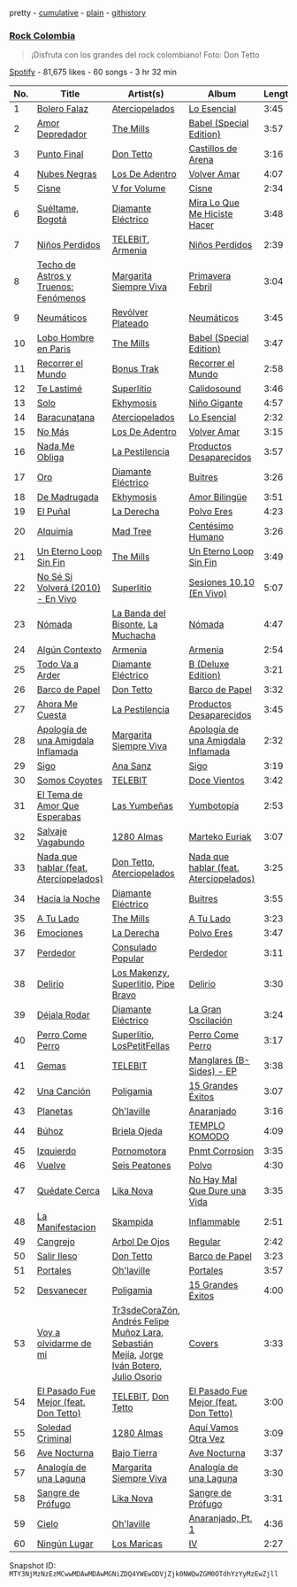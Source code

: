pretty - [cumulative](/playlists/cumulative/37i9dQZF1DX5inPtxPHiuS.md) - [plain](/playlists/plain/37i9dQZF1DX5inPtxPHiuS) - [githistory](https://github.githistory.xyz/mackorone/spotify-playlist-archive/blob/main/playlists/plain/37i9dQZF1DX5inPtxPHiuS)

### [Rock Colombia](https://open.spotify.com/playlist/37i9dQZF1DX5inPtxPHiuS)

> ¡Disfruta con los grandes del rock colombiano! Foto: Don Tetto

[Spotify](https://open.spotify.com/user/spotify) - 81,675 likes - 60 songs - 3 hr 32 min

| No. | Title | Artist(s) | Album | Length |
|---|---|---|---|---|
| 1 | [Bolero Falaz](https://open.spotify.com/track/6sayXgNAqCmfUAqGAxP4xA) | [Aterciopelados](https://open.spotify.com/artist/3MqjsWDLhq8SyY6N3PE8yW) | [Lo Esencial](https://open.spotify.com/album/1imzv4Lfobnw8htp6XHGvd) | 3:45 |
| 2 | [Amor Depredador](https://open.spotify.com/track/5mfaWeUAGR81onvg2m1kmZ) | [The Mills](https://open.spotify.com/artist/7fcGiQtR6dTLwpQzrWsiJn) | [Babel \(Special Edition\)](https://open.spotify.com/album/1qDJZqRsBuvynficMP9CqK) | 3:57 |
| 3 | [Punto Final](https://open.spotify.com/track/56YcLUmZ3d7cJOxOin7y9A) | [Don Tetto](https://open.spotify.com/artist/73yxxTCHbUjnQUifLtfbDL) | [Castillos de Arena](https://open.spotify.com/album/6ufTtCn7TfxmFDrcxLNXoB) | 3:16 |
| 4 | [Nubes Negras](https://open.spotify.com/track/4cO7TlWSvphDKXlYQVi2bl) | [Los De Adentro](https://open.spotify.com/artist/282UIRNs6aprjrs0ynDn6v) | [Volver Amar](https://open.spotify.com/album/7lNxWPJ2lAiCVWE3iACqpW) | 4:07 |
| 5 | [Cisne](https://open.spotify.com/track/3HEjxQXUOFV8cWLaGDR27g) | [V for Volume](https://open.spotify.com/artist/2Sgo9dXRK6VKbAAMhmb3Zz) | [Cisne](https://open.spotify.com/album/7f7pQzEZjRdDZZDEtqWgl3) | 2:34 |
| 6 | [Suéltame, Bogotá](https://open.spotify.com/track/5J9ToBuIm9IqXea1zdwLgm) | [Diamante Eléctrico](https://open.spotify.com/artist/4VAZ6unMJx5upeWn0aFYuo) | [Mira Lo Que Me Hiciste Hacer](https://open.spotify.com/album/2qrp8qjS2WuKEoj6a9AiXe) | 3:48 |
| 7 | [Niños Perdidos](https://open.spotify.com/track/3fANb47ayeswMFaT5fI1Or) | [TELEBIT](https://open.spotify.com/artist/1IppeXcGxXcEec0znuY7bI), [Armenia](https://open.spotify.com/artist/4FmrAtWfKHAIysakSpmatx) | [Niños Perdidos](https://open.spotify.com/album/55OtSjhhECr6c8we4xyX6y) | 2:39 |
| 8 | [Techo de Astros y Truenos: Fenómenos](https://open.spotify.com/track/4Bz2qeU43gmHUavvtLGOKP) | [Margarita Siempre Viva](https://open.spotify.com/artist/2XNJ1dXD5AjaHZTSM7qPlH) | [Primavera Febril](https://open.spotify.com/album/4YUGotNFarS1TGff1FkzeN) | 3:04 |
| 9 | [Neumáticos](https://open.spotify.com/track/72cKV8a25RSFlIcr0KlpLM) | [Revólver Plateado](https://open.spotify.com/artist/73GjkmYVJJkhT0S4FweayO) | [Neumáticos](https://open.spotify.com/album/16NgzTFHxyzHmOWenuPzWx) | 3:45 |
| 10 | [Lobo Hombre en Paris](https://open.spotify.com/track/6wHbkqzDJqUsuXAzQgWH87) | [The Mills](https://open.spotify.com/artist/7fcGiQtR6dTLwpQzrWsiJn) | [Babel \(Special Edition\)](https://open.spotify.com/album/1qDJZqRsBuvynficMP9CqK) | 3:47 |
| 11 | [Recorrer el Mundo](https://open.spotify.com/track/1wpn2kg0vFgvEl7V6XeQzK) | [Bonus Trak](https://open.spotify.com/artist/3v68dDHJPpjDZ3sJDNsqQP) | [Recorrer el Mundo](https://open.spotify.com/album/2H4P2Z1NJLy12k8WvrjSjw) | 2:58 |
| 12 | [Te Lastimé](https://open.spotify.com/track/29ewalVPcrRF03aTtWvD9z) | [Superlitio](https://open.spotify.com/artist/2zipzOx6MIp5B8fmxR7bLB) | [Calidosound](https://open.spotify.com/album/02jSWAxa0OgylMZkHApDyj) | 3:46 |
| 13 | [Solo](https://open.spotify.com/track/1YKizTW9cW02HAUdMgThf8) | [Ekhymosis](https://open.spotify.com/artist/4gOoiVWzfjPtXK3ohuEy0M) | [Niño Gigante](https://open.spotify.com/album/3ys3fHtdrDDjoWaS68k8jT) | 4:57 |
| 14 | [Baracunatana](https://open.spotify.com/track/2dtYgxJAFZlf6RwbRijeIp) | [Aterciopelados](https://open.spotify.com/artist/3MqjsWDLhq8SyY6N3PE8yW) | [Lo Esencial](https://open.spotify.com/album/1imzv4Lfobnw8htp6XHGvd) | 2:32 |
| 15 | [No Más](https://open.spotify.com/track/3ObCX2lb4FlM1Rn9WUppst) | [Los De Adentro](https://open.spotify.com/artist/282UIRNs6aprjrs0ynDn6v) | [Volver Amar](https://open.spotify.com/album/7lNxWPJ2lAiCVWE3iACqpW) | 3:15 |
| 16 | [Nada Me Obliga](https://open.spotify.com/track/1ZgffyEDYfzRqr54XQKuF4) | [La Pestilencia](https://open.spotify.com/artist/09N5SuYvKJPb6mX34qfeM3) | [Productos Desaparecidos](https://open.spotify.com/album/1JyFH6v4N1WNofSsCRcYiG) | 3:57 |
| 17 | [Oro](https://open.spotify.com/track/25kTcpm09oAgqvPWdREsw5) | [Diamante Eléctrico](https://open.spotify.com/artist/4VAZ6unMJx5upeWn0aFYuo) | [Buitres](https://open.spotify.com/album/0to2ICjzDMqXzRnuqdpyWL) | 3:26 |
| 18 | [De Madrugada](https://open.spotify.com/track/2BTIyjyThg5vaXiWBh9Vxj) | [Ekhymosis](https://open.spotify.com/artist/4gOoiVWzfjPtXK3ohuEy0M) | [Amor Bilingüe](https://open.spotify.com/album/2r5lhBiWdmah14tIjGxDfg) | 3:51 |
| 19 | [El Puñal](https://open.spotify.com/track/6cO3H592rPALlR3XoUG0P9) | [La Derecha](https://open.spotify.com/artist/7JNwRhdFj1nB8I1OKTHbCO) | [Polvo Eres](https://open.spotify.com/album/7HasLPPt3DSEI2CQENBMPQ) | 4:23 |
| 20 | [Alquimia](https://open.spotify.com/track/6EpYwPKXRSvbiEzQleo3Ex) | [Mad Tree](https://open.spotify.com/artist/7ozAaEiZsgJUvQ8TDm6X1h) | [Centésimo Humano](https://open.spotify.com/album/7t4Jq35hft0aD3CO5LnS9O) | 3:26 |
| 21 | [Un Eterno Loop Sin Fin](https://open.spotify.com/track/0pb1YMJkOqDE2ztxzsYHTd) | [The Mills](https://open.spotify.com/artist/7fcGiQtR6dTLwpQzrWsiJn) | [Un Eterno Loop Sin Fin](https://open.spotify.com/album/0rO0NHGworrKc2o1X5q3ne) | 3:49 |
| 22 | [No Sé Si Volverá \(2010\) \- En Vivo](https://open.spotify.com/track/4McZzvdbv5LiiCTab7ZfjV) | [Superlitio](https://open.spotify.com/artist/2zipzOx6MIp5B8fmxR7bLB) | [Sesiones 10.10 \(En Vivo\)](https://open.spotify.com/album/39RUjOR8bOAvdCqlRRqQf4) | 5:07 |
| 23 | [Nómada](https://open.spotify.com/track/2J4drmgsDr6u7EP3DvyN9A) | [La Banda del Bisonte](https://open.spotify.com/artist/363z8t8XMXCozcLQorLiPD), [La Muchacha](https://open.spotify.com/artist/74IAICxWfYBsjabuEbKQXV) | [Nómada](https://open.spotify.com/album/4tUaCFfhnftL5Eg6li46K6) | 4:47 |
| 24 | [Algún Contexto](https://open.spotify.com/track/3VthvpD7tsAm5lybsXWXX1) | [Armenia](https://open.spotify.com/artist/4FmrAtWfKHAIysakSpmatx) | [Armenia](https://open.spotify.com/album/4tT3ltCmgXpxtVuYTWN1bm) | 2:54 |
| 25 | [Todo Va a Arder](https://open.spotify.com/track/00cMA5Xuinekqx8ui1Eixy) | [Diamante Eléctrico](https://open.spotify.com/artist/4VAZ6unMJx5upeWn0aFYuo) | [B \(Deluxe Edition\)](https://open.spotify.com/album/44TWj8mzWLC1KrlGQ7asNY) | 3:21 |
| 26 | [Barco de Papel](https://open.spotify.com/track/5Pv4XZQu60gd4BeFKUgjna) | [Don Tetto](https://open.spotify.com/artist/73yxxTCHbUjnQUifLtfbDL) | [Barco de Papel](https://open.spotify.com/album/7HmHk8sLbDpg8t3rO8PSz1) | 3:32 |
| 27 | [Ahora Me Cuesta](https://open.spotify.com/track/3kpmzwSyKbVhGxu6Rvme0L) | [La Pestilencia](https://open.spotify.com/artist/09N5SuYvKJPb6mX34qfeM3) | [Productos Desaparecidos](https://open.spotify.com/album/1JyFH6v4N1WNofSsCRcYiG) | 3:45 |
| 28 | [Apología de una Amigdala Inflamada](https://open.spotify.com/track/34sNFlKyNs9IjmdUttxtWA) | [Margarita Siempre Viva](https://open.spotify.com/artist/2XNJ1dXD5AjaHZTSM7qPlH) | [Apología de una Amigdala Inflamada](https://open.spotify.com/album/5LEInPf0wx6Z0zvKkI72PQ) | 2:32 |
| 29 | [Sigo](https://open.spotify.com/track/2D9fsqNw4aMABpchC5Once) | [Ana Sanz](https://open.spotify.com/artist/1wFieEqzZtcjkSIHtVk2YD) | [Sigo](https://open.spotify.com/album/0XcwHtwzFbnrXuX1CzhFKQ) | 3:19 |
| 30 | [Somos Coyotes](https://open.spotify.com/track/0RGuPZmtJxMblQwZIvcNsQ) | [TELEBIT](https://open.spotify.com/artist/1IppeXcGxXcEec0znuY7bI) | [Doce Vientos](https://open.spotify.com/album/7iJkzoo9QSgy0nW13uIohq) | 3:42 |
| 31 | [El Tema de Amor Que Esperabas](https://open.spotify.com/track/7J4Ax9xslsyY7aw8ku7I6j) | [Las Yumbeñas](https://open.spotify.com/artist/2S1RZNDZE0W1pt57ytr1dh) | [Yumbotopía](https://open.spotify.com/album/05ySquwyP7g6JTiRzJKQc1) | 2:53 |
| 32 | [Salvaje Vagabundo](https://open.spotify.com/track/0gOvLUA0IHMUiDFPPINFnr) | [1280 Almas](https://open.spotify.com/artist/5skZhjSLizA2G1bJQp2iNM) | [Marteko Euriak](https://open.spotify.com/album/6FD2WgISjrdvvr7XSjKgYT) | 3:07 |
| 33 | [Nada que hablar \(feat\. Aterciopelados\)](https://open.spotify.com/track/7tHQZ9Wbb8dI4ldZBaKfaw) | [Don Tetto](https://open.spotify.com/artist/73yxxTCHbUjnQUifLtfbDL), [Aterciopelados](https://open.spotify.com/artist/3MqjsWDLhq8SyY6N3PE8yW) | [Nada que hablar \(feat\. Aterciopelados\)](https://open.spotify.com/album/3NJno867gz0ZuAy8td5pRm) | 3:25 |
| 34 | [Hacia la Noche](https://open.spotify.com/track/5hYUEq039TJgnaft2WljmT) | [Diamante Eléctrico](https://open.spotify.com/artist/4VAZ6unMJx5upeWn0aFYuo) | [Buitres](https://open.spotify.com/album/0to2ICjzDMqXzRnuqdpyWL) | 3:55 |
| 35 | [A Tu Lado](https://open.spotify.com/track/4Yx4NDik0QW3hpKXTMOQNw) | [The Mills](https://open.spotify.com/artist/7fcGiQtR6dTLwpQzrWsiJn) | [A Tu Lado](https://open.spotify.com/album/603lFzzUSI0yVjfQxlpXN2) | 3:23 |
| 36 | [Emociones](https://open.spotify.com/track/1yDCUaF1tojw8WjZUpY0Lp) | [La Derecha](https://open.spotify.com/artist/7JNwRhdFj1nB8I1OKTHbCO) | [Polvo Eres](https://open.spotify.com/album/7HasLPPt3DSEI2CQENBMPQ) | 3:47 |
| 37 | [Perdedor](https://open.spotify.com/track/5ar5amjRsCkf0Q83SDIpMl) | [Consulado Popular](https://open.spotify.com/artist/7A8fPSWDyJhjCtzHWhprQR) | [Perdedor](https://open.spotify.com/album/4LlHGstQq3kGoD76eJ6gaB) | 3:11 |
| 38 | [Delirio](https://open.spotify.com/track/4iT2KQFHJHqbyOktqLkI23) | [Los Makenzy](https://open.spotify.com/artist/2H4hhmZnat1J12EI1u4N0s), [Superlitio](https://open.spotify.com/artist/2zipzOx6MIp5B8fmxR7bLB), [Pipe Bravo](https://open.spotify.com/artist/1jQdrJgtbeqURoJDNUtQaq) | [Delirio](https://open.spotify.com/album/35nk59oHxNe8wQkGiDyAMI) | 3:30 |
| 39 | [Déjala Rodar](https://open.spotify.com/track/560cSoD6PzX6Rot8peH1RG) | [Diamante Eléctrico](https://open.spotify.com/artist/4VAZ6unMJx5upeWn0aFYuo) | [La Gran Oscilación](https://open.spotify.com/album/4MXOy6mUrmXj4SXlTCSVC4) | 3:24 |
| 40 | [Perro Come Perro](https://open.spotify.com/track/6yFINQXuZLwCLgfHCtv2sv) | [Superlitio](https://open.spotify.com/artist/2zipzOx6MIp5B8fmxR7bLB), [LosPetitFellas](https://open.spotify.com/artist/0KuSKX95imv2ymBDqrixLv) | [Perro Come Perro](https://open.spotify.com/album/7Bww9cUgtmlbdXpkSWp67A) | 3:17 |
| 41 | [Gemas](https://open.spotify.com/track/2mBvyVRiv8hJBsSmZTNE8X) | [TELEBIT](https://open.spotify.com/artist/1IppeXcGxXcEec0znuY7bI) | [Manglares \(B\-Sides\) \- EP](https://open.spotify.com/album/7kug1J54BtHHJ8iJXagHnE) | 3:38 |
| 42 | [Una Canción](https://open.spotify.com/track/1X5Hcf0u95e76eqv10NbiA) | [Poligamia](https://open.spotify.com/artist/3l8MpG7CL6zqYDBhbcNG1O) | [15 Grandes Éxitos](https://open.spotify.com/album/0BKbOvXdF2QVXNwX63Iwbk) | 3:07 |
| 43 | [Planetas](https://open.spotify.com/track/3OAr3wALlfcBz88S1oyu0z) | [Oh'laville](https://open.spotify.com/artist/5uDxyttOUh6KJic2MFbwQ7) | [Anaranjado](https://open.spotify.com/album/6pgtJt1lDEZmoOC2fhgD0Y) | 3:16 |
| 44 | [Búhoz](https://open.spotify.com/track/6cKUV1Aw08ybpV3FM0mDh5) | [Briela Ojeda](https://open.spotify.com/artist/1MbehwcqhGMlU79kDBYOxo) | [TEMPLO KOMODO](https://open.spotify.com/album/0ju8Ri6jnaQllxgAnkoPXA) | 4:09 |
| 45 | [Izquierdo](https://open.spotify.com/track/4aaMXe35v7KRZN0OjIq7Tq) | [Pornomotora](https://open.spotify.com/artist/14SXRis11vJfEIdzqqV6a5) | [Pnmt Corrosion](https://open.spotify.com/album/0xOHxNbGBa4EwxHddofv96) | 3:35 |
| 46 | [Vuelve](https://open.spotify.com/track/0O8Hjr6LlqMVQSRE6tuSNL) | [Seis Peatones](https://open.spotify.com/artist/3ttS9nRJO3PdwxRlMKmFGh) | [Polvo](https://open.spotify.com/album/04hrxeWIyytJq6HtLXVDZL) | 4:30 |
| 47 | [Quédate Cerca](https://open.spotify.com/track/7LRXAR7DVFB3cB95uqSJcQ) | [Lika Nova](https://open.spotify.com/artist/7MXtSubvSLMgfnnVkJrKoy) | [No Hay Mal Que Dure una Vida](https://open.spotify.com/album/6vz0U3riunxqTjYYQgOnu2) | 3:35 |
| 48 | [La Manifestacion](https://open.spotify.com/track/1eQ9gQAcNDVSNqVHREotR9) | [Skampida](https://open.spotify.com/artist/2gFTHPd5iboV0IvQgsATno) | [Inflammable](https://open.spotify.com/album/4jaLhhO7r5c920fcAaW0Al) | 2:51 |
| 49 | [Cangrejo](https://open.spotify.com/track/7aeuKL6jqMwBsDLAUumw8n) | [Arbol De Ojos](https://open.spotify.com/artist/0Of5C76gJn3CBJ4xxkUTs9) | [Regular](https://open.spotify.com/album/3iEhnVbah8jQdHjkW6klrZ) | 2:42 |
| 50 | [Salir Ileso](https://open.spotify.com/track/4x5YCTYmHCJV32RO5TAbr0) | [Don Tetto](https://open.spotify.com/artist/73yxxTCHbUjnQUifLtfbDL) | [Barco de Papel](https://open.spotify.com/album/7HmHk8sLbDpg8t3rO8PSz1) | 3:23 |
| 51 | [Portales](https://open.spotify.com/track/7vfAJciqCRz31okZI9flNg) | [Oh'laville](https://open.spotify.com/artist/5uDxyttOUh6KJic2MFbwQ7) | [Portales](https://open.spotify.com/album/2jzGlHolRkjRbO54FP7TLR) | 3:57 |
| 52 | [Desvanecer](https://open.spotify.com/track/1M0OhNeH1RFJdam3cAVvQL) | [Poligamia](https://open.spotify.com/artist/3l8MpG7CL6zqYDBhbcNG1O) | [15 Grandes Éxitos](https://open.spotify.com/album/0BKbOvXdF2QVXNwX63Iwbk) | 4:00 |
| 53 | [Voy a olvidarme de mi](https://open.spotify.com/track/2AklN5bNjuVAg3U3bKZ0Dk) | [Tr3sdeCoraZón](https://open.spotify.com/artist/1KSBih5CRHtXP3yb8GSn0M), [Andrés Felipe Muñoz Lara](https://open.spotify.com/artist/70k6TbiV5FfziomRQvHrX7), [Sebastián Mejía](https://open.spotify.com/artist/2GcxW1f5KFCz3Rgc3OSAZS), [Jorge Iván Botero](https://open.spotify.com/artist/1rcnDmNR0ajpqHOrnNmsKO), [Julio Osorio](https://open.spotify.com/artist/1fcdwrNb20Yjm5P4kgnxsB) | [Covers](https://open.spotify.com/album/2ETz2y2dJ7bD7XfXXUaKjq) | 3:33 |
| 54 | [El Pasado Fue Mejor \(feat\. Don Tetto\)](https://open.spotify.com/track/61WodHXkoMsddMRcWTnI6Z) | [TELEBIT](https://open.spotify.com/artist/1IppeXcGxXcEec0znuY7bI), [Don Tetto](https://open.spotify.com/artist/73yxxTCHbUjnQUifLtfbDL) | [El Pasado Fue Mejor \(feat\. Don Tetto\)](https://open.spotify.com/album/4vfwmzv1lPoDCvwF5WJaic) | 3:00 |
| 55 | [Soledad Criminal](https://open.spotify.com/track/78JWLDL4fLdGNHT26IaEPS) | [1280 Almas](https://open.spotify.com/artist/5skZhjSLizA2G1bJQp2iNM) | [Aquí Vamos Otra Vez](https://open.spotify.com/album/5M58twn7mZ9tDQstqmH6nD) | 3:09 |
| 56 | [Ave Nocturna](https://open.spotify.com/track/7Hnw7DhlqhfdywAqjNDXy5) | [Bajo Tierra](https://open.spotify.com/artist/3QyEoyQFrPTPxE01tTxjNm) | [Ave Nocturna](https://open.spotify.com/album/7kwFVg9z4gRPmmz8z5TZIH) | 3:37 |
| 57 | [Analogía de una Laguna](https://open.spotify.com/track/25dVgkeJ3KPjcYBrswDFfJ) | [Margarita Siempre Viva](https://open.spotify.com/artist/2XNJ1dXD5AjaHZTSM7qPlH) | [Analogía de una Laguna](https://open.spotify.com/album/723DfEBve0LRScRimGdq9c) | 3:30 |
| 58 | [Sangre de Prófugo](https://open.spotify.com/track/1r7yQwhdxRWhRWKh8OkmsE) | [Lika Nova](https://open.spotify.com/artist/7MXtSubvSLMgfnnVkJrKoy) | [Sangre de Prófugo](https://open.spotify.com/album/3GUih0xpe5DyYkX9fS2lec) | 3:31 |
| 59 | [Cielo](https://open.spotify.com/track/4GGLQlWCSbVlbBiWxeqzTz) | [Oh'laville](https://open.spotify.com/artist/5uDxyttOUh6KJic2MFbwQ7) | [Anaranjado, Pt\. 1](https://open.spotify.com/album/12j02XXjXMDjZoqCSqmoKt) | 4:36 |
| 60 | [Ningún Lugar](https://open.spotify.com/track/17GFhJg9l7Rm2qLbVuSYhr) | [Los Maricas](https://open.spotify.com/artist/0CkSeKpb3BlFQJJcA1kIjy) | [IV](https://open.spotify.com/album/5klM9vIOYtJdi3N8GUTprP) | 2:27 |

Snapshot ID: `MTY3NjMzNzEzMCwwMDAwMDAwMGNiZDQ4YWEwODVjZjk0NWQwZGM0OTdhYzYyMzEwZjll`
